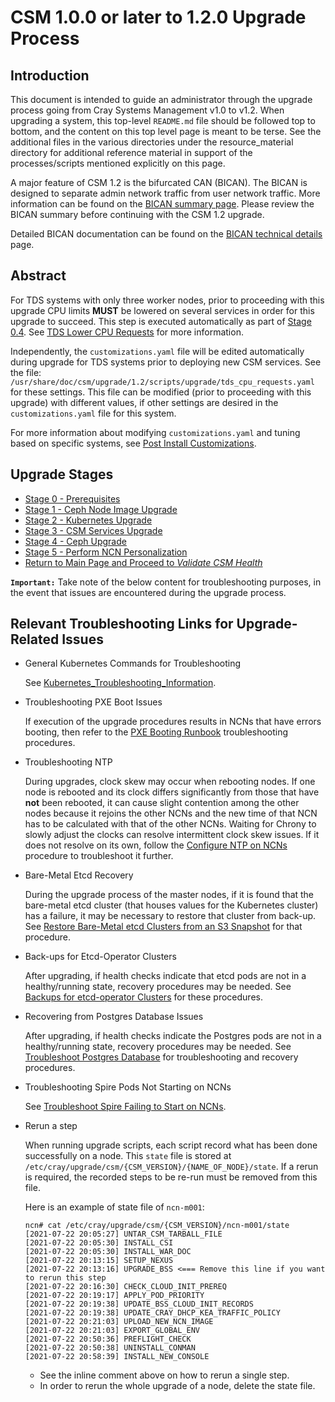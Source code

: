# CSM 1.0.0 or later to 1.2.0 Upgrade Process

## Introduction

This document is intended to guide an administrator through the upgrade process going from Cray Systems Management v1.0 to v1.2. When upgrading a system, this top-level `README.md`
file should be followed top to bottom, and the content on this top level page is meant to be terse. See the additional files in the various directories under the resource_material
directory for additional reference material in support of the processes/scripts mentioned explicitly on this page.

A major feature of CSM 1.2 is the bifurcated CAN (BICAN). The BICAN is designed to separate admin network traffic from user network traffic.  More information can be found on the [BICAN summary page](../../operations/network/management_network/bican_technical_summary.md). Please review the BICAN summary before continuing with the CSM 1.2 upgrade. 

Detailed BICAN documentation can be found on the [BICAN technical details](../../operations/network/management_network/bican_technical_details.md) page.

## Abstract

For TDS systems with only three worker nodes, prior to proceeding with this upgrade CPU limits **MUST** be lowered on several services in order for this upgrade to succeed. This step is
executed automatically as part of [Stage 0.4](Stage_0_Prerequisites.md#prerequisites-check). See [TDS Lower CPU Requests](../../operations/kubernetes/TDS_Lower_CPU_Requests.md) for more
information.

Independently, the `customizations.yaml` file will be edited automatically during upgrade for TDS systems prior to deploying new CSM services. See the file:
`/usr/share/doc/csm/upgrade/1.2/scripts/upgrade/tds_cpu_requests.yaml` for these settings. This file can be modified (prior to proceeding with this upgrade) with
different values, if other settings are desired in the `customizations.yaml` file for this system.

For more information about modifying `customizations.yaml` and tuning based on specific systems, see
[Post Install Customizations](https://github.com/Cray-HPE/docs-csm/blob/release/1.2/operations/CSM_product_management/Post_Install_Customizations.md).

## Upgrade Stages

- [Stage 0 - Prerequisites](Stage_0_Prerequisites.md)
- [Stage 1 - Ceph Node Image Upgrade](Stage_1.md)
- [Stage 2 - Kubernetes Upgrade](Stage_2.md)
- [Stage 3 - CSM Services Upgrade](Stage_3.md)
- [Stage 4 - Ceph Upgrade](Stage_4.md)
- [Stage 5 - Perform NCN Personalization](Stage_5.md)
- [Return to Main Page and Proceed to *Validate CSM Health*](../index.md#validate_csm_health)

**`Important:`** Take note of the below content for troubleshooting purposes, in the event that issues are encountered during the upgrade process.

<a name="relevant-troubleshooting-links-for-upgrade-related-issues"></a>
## Relevant Troubleshooting Links for Upgrade-Related Issues

- General Kubernetes Commands for Troubleshooting

   See [Kubernetes_Troubleshooting_Information](../../troubleshooting/kubernetes/Kubernetes_Troubleshooting_Information.md).

- Troubleshooting PXE Boot Issues

   If execution of the upgrade procedures results in NCNs that have errors booting, then refer to the [PXE Booting Runbook](../../troubleshooting/pxe_runbook.md) troubleshooting procedures.

- Troubleshooting NTP

   During upgrades, clock skew may occur when rebooting nodes. If one node is rebooted and its clock differs significantly from those that have **not** been rebooted, it can
   cause slight contention among the other nodes because it rejoins the other NCNs and the new time of that NCN has to be calculated with that of the other NCNs. Waiting
   for Chrony to slowly adjust the clocks can resolve intermittent clock skew issues. If it does not resolve on its own, follow the
   [Configure NTP on NCNs](../../operations/node_management/Configure_NTP_on_NCNs.md) procedure to troubleshoot it further.

- Bare-Metal Etcd Recovery

   During the upgrade process of the master nodes, if it is found that the bare-metal etcd cluster (that houses values for the Kubernetes cluster) has a failure,
   it may be necessary to restore that cluster from back-up. See
   [Restore Bare-Metal etcd Clusters from an S3 Snapshot](../../operations/kubernetes/Restore_Bare-Metal_etcd_Clusters_from_an_S3_Snapshot.md) for that procedure.

- Back-ups for Etcd-Operator Clusters

   After upgrading, if health checks indicate that etcd pods are not in a healthy/running state, recovery procedures may be needed. See
   [Backups for etcd-operator Clusters](../../operations/kubernetes/Backups_for_etcd-operator_Clusters.md) for these procedures.

- Recovering from Postgres Database Issues

   After upgrading, if health checks indicate the Postgres pods are not in a healthy/running state, recovery procedures may be needed.
   See [Troubleshoot Postgres Database](../../operations/kubernetes/Troubleshoot_Postgres_Database.md) for troubleshooting and recovery procedures.

- Troubleshooting Spire Pods Not Starting on NCNs

   See [Troubleshoot Spire Failing to Start on NCNs](../../operations/spire/Troubleshoot_Spire_Failing_to_Start_on_NCNs.md).

- Rerun a step

   When running upgrade scripts, each script record what has been done successfully on a node. This `state` file is stored at `/etc/cray/upgrade/csm/{CSM_VERSION}/{NAME_OF_NODE}/state`.
   If a rerun is required, the recorded steps to be re-run must be removed from this file.

   Here is an example of state file of `ncn-m001`:

   ```console
   ncn# cat /etc/cray/upgrade/csm/{CSM_VERSION}/ncn-m001/state
   [2021-07-22 20:05:27] UNTAR_CSM_TARBALL_FILE
   [2021-07-22 20:05:30] INSTALL_CSI
   [2021-07-22 20:05:30] INSTALL_WAR_DOC
   [2021-07-22 20:13:15] SETUP_NEXUS
   [2021-07-22 20:13:16] UPGRADE_BSS <=== Remove this line if you want to rerun this step
   [2021-07-22 20:16:30] CHECK_CLOUD_INIT_PREREQ
   [2021-07-22 20:19:17] APPLY_POD_PRIORITY
   [2021-07-22 20:19:38] UPDATE_BSS_CLOUD_INIT_RECORDS
   [2021-07-22 20:19:38] UPDATE_CRAY_DHCP_KEA_TRAFFIC_POLICY
   [2021-07-22 20:21:03] UPLOAD_NEW_NCN_IMAGE
   [2021-07-22 20:21:03] EXPORT_GLOBAL_ENV
   [2021-07-22 20:50:36] PREFLIGHT_CHECK
   [2021-07-22 20:50:38] UNINSTALL_CONMAN
   [2021-07-22 20:58:39] INSTALL_NEW_CONSOLE
   ```

  - See the inline comment above on how to rerun a single step.
  - In order to rerun the whole upgrade of a node, delete the state file.
